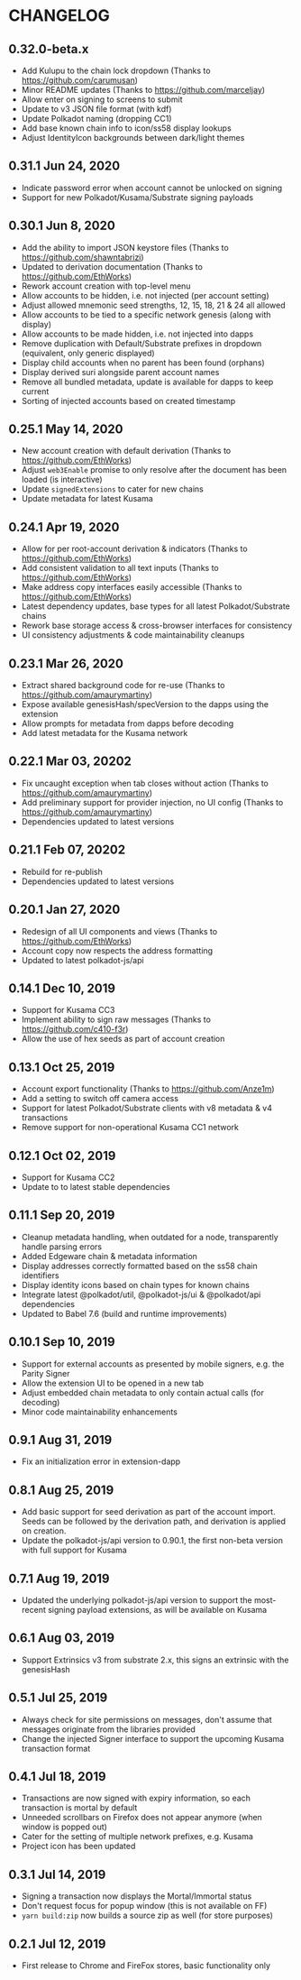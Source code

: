 # CHANGELOG

## 0.32.0-beta.x

- Add Kulupu to the chain lock dropdown (Thanks to https://github.com/carumusan)
- Minor README updates (Thanks to https://github.com/marceljay)
- Allow enter on signing to screens to submit
- Update to v3 JSON file format (with kdf)
- Update Polkadot naming (dropping CC1)
- Add base known chain info to icon/ss58 display lookups
- Adjust IdentityIcon backgrounds between dark/light themes

## 0.31.1 Jun 24, 2020

- Indicate password error when account cannot be unlocked on signing
- Support for new Polkadot/Kusama/Substrate signing payloads

## 0.30.1 Jun 8, 2020

- Add the ability to import JSON keystore files (Thanks to https://github.com/shawntabrizi)
- Updated to derivation documentation (Thanks to https://github.com/EthWorks)
- Rework account creation with top-level menu
- Allow accounts to be hidden, i.e. not injected (per account setting)
- Adjust allowed mnemonic seed strengths, 12, 15, 18, 21 & 24 all allowed
- Allow accounts to be tied to a specific network genesis (along with display)
- Allow accounts to be made hidden, i.e. not injected into dapps
- Remove duplication with Default/Substrate prefixes in dropdown (equivalent, only generic displayed)
- Display child accounts when no parent has been found (orphans)
- Display derived suri alongside parent account names
- Remove all bundled metadata, update is available for dapps to keep current
- Sorting of injected accounts based on created timestamp

## 0.25.1 May 14, 2020

- New account creation with default derivation (Thanks to https://github.com/EthWorks)
- Adjust `web3Enable` promise to only resolve after the document has been loaded (is interactive)
- Update `signedExtensions` to cater for new chains
- Update metadata for latest Kusama

## 0.24.1 Apr 19, 2020

- Allow for per root-account derivation & indicators (Thanks to https://github.com/EthWorks)
- Add consistent validation to all text inputs (Thanks to https://github.com/EthWorks)
- Make address copy interfaces easily accessible (Thanks to https://github.com/EthWorks)
- Latest dependency updates, base types for all latest Polkadot/Substrate chains
- Rework base storage access & cross-browser interfaces for consistency
- UI consistency adjustments & code maintainability cleanups

## 0.23.1 Mar 26, 2020

- Extract shared background code for re-use (Thanks to https://github.com/amaurymartiny)
- Expose available genesisHash/specVersion to the dapps using the extension
- Allow prompts for metadata from dapps before decoding
- Add latest metadata for the Kusama network

## 0.22.1 Mar 03, 20202

- Fix uncaught exception when tab closes without action (Thanks to https://github.com/amaurymartiny)
- Add preliminary support for provider injection, no UI config (Thanks to https://github.com/amaurymartiny)
- Dependencies updated to latest versions

## 0.21.1 Feb 07, 20202

- Rebuild for re-publish
- Dependencies updated to latest versions

## 0.20.1 Jan 27, 2020

- Redesign of all UI components and views (Thanks to https://github.com/EthWorks)
- Account copy now respects the address formatting
- Updated to latest polkadot-js/api

## 0.14.1 Dec 10, 2019

- Support for Kusama CC3
- Implement ability to sign raw messages (Thanks to https://github.com/c410-f3r)
- Allow the use of hex seeds as part of account creation

## 0.13.1 Oct 25, 2019

- Account export functionality (Thanks to https://github.com/Anze1m)
- Add a setting to switch off camera access
- Support for latest Polkadot/Substrate clients with v8 metadata & v4 transactions
- Remove support for non-operational Kusama CC1 network

## 0.12.1 Oct 02, 2019

- Support for Kusama CC2
- Update to to latest stable dependencies

## 0.11.1 Sep 20, 2019

- Cleanup metadata handling, when outdated for a node, transparently handle parsing errors
- Added Edgeware chain & metadata information
- Display addresses correctly formatted based on the ss58 chain identifiers
- Display identity icons based on chain types for known chains
- Integrate latest @polkadot/util, @polkadot-js/ui & @polkadot/api dependencies
- Updated to Babel 7.6 (build and runtime improvements)

## 0.10.1 Sep 10, 2019

- Support for external accounts as presented by mobile signers, e.g. the Parity Signer
- Allow the extension UI to be opened in a new tab
- Adjust embedded chain metadata to only contain actual calls (for decoding)
- Minor code maintainability enhancements

## 0.9.1 Aug 31, 2019

- Fix an initialization error in extension-dapp

## 0.8.1 Aug 25, 2019

- Add basic support for seed derivation as part of the account import. Seeds can be followed by the derivation path, and derivation is applied on creation.
- Update the polkadot-js/api version to 0.90.1, the first non-beta version with full support for Kusama

## 0.7.1 Aug 19, 2019

- Updated the underlying polkadot-js/api version to support the most-recent signing payload extensions, as will be available on Kusama

## 0.6.1 Aug 03, 2019

- Support Extrinsics v3 from substrate 2.x, this signs an extrinsic with the genesisHash

## 0.5.1 Jul 25, 2019

- Always check for site permissions on messages, don't assume that messages originate from the libraries provided
- Change the injected Signer interface to support the upcoming Kusama transaction format

## 0.4.1 Jul 18, 2019

- Transactions are now signed with expiry information, so each transaction is mortal by default
- Unneeded scrollbars on Firefox does not appear anymore (when window is popped out)
- Cater for the setting of multiple network prefixes, e.g. Kusama
- Project icon has been updated

## 0.3.1 Jul 14, 2019

- Signing a transaction now displays the Mortal/Immortal status
- Don't request focus for popup window (this is not available on FF)
- `yarn build:zip` now builds a source zip as well (for store purposes)

## 0.2.1 Jul 12, 2019

- First release to Chrome and FireFox stores, basic functionality only
